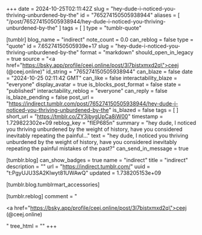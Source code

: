 +++
date = 2024-10-25T02:11:42Z
slug = "hey-dude-i-noticed-you-thriving-unburdened-by-the"
id = "765274150505938944"
aliases = [ "/post/765274150505938944/hey-dude-i-noticed-you-thriving-unburdened-by-the" ]
tags = [ ]
type = "tumblr-quote"

[tumblr]
blog_name = "indirect"
note_count = 0.0
can_reblog = false
type = "quote"
id = 7.65274150505939e+17
slug = "hey-dude-i-noticed-you-thriving-unburdened-by-the"
format = "markdown"
should_open_in_legacy = true
source = "<a href=\"https://bsky.app/profile/ceej.online/post/3l7bistxmxd2q\">ceej (@ceej.online)</a>"
id_string = "765274150505938944"
can_blaze = false
date = "2024-10-25 02:11:42 GMT"
can_like = false
interactability_blaze = "everyone"
display_avatar = true
is_blocks_post_format = false
state = "published"
interactability_reblog = "everyone"
can_reply = false
is_blaze_pending = false
post_url = "https://indirect.tumblr.com/post/765274150505938944/hey-dude-i-noticed-you-thriving-unburdened-by-the"
is_blazed = false
tags = [ ]
short_url = "https://tmblr.co/ZY3jbygUpCa8iW00"
timestamp = 1.729822302e+09
reblog_key = "fIEP685n"
summary = "hey dude, I noticed you thriving unburdened by the weight of history, have you considered inevitably repeating the painful..."
text = "hey dude, I noticed you thriving unburdened by the weight of history, have you considered inevitably repeating the painful mistakes of the past?"
can_send_in_message = true

[tumblr.blog]
can_show_badges = true
name = "indirect"
title = "indirect"
description = ""
url = "https://indirect.tumblr.com/"
uuid = "t:PgyUJU3SA2Klwyt81UWAwQ"
updated = 1.738205153e+09

[tumblr.blog.tumblrmart_accessories]

[tumblr.reblog]
comment = "<p><a href=\"https://bsky.app/profile/ceej.online/post/3l7bistxmxd2q\">ceej (@ceej.online)</a></p>"
tree_html = ""
+++
